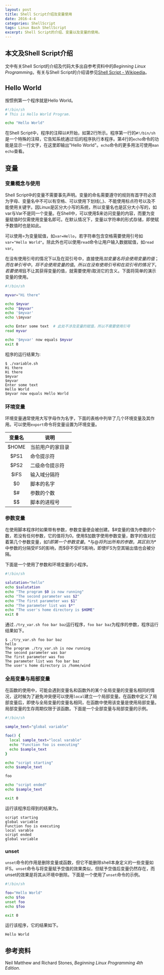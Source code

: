 ```yaml
---
layout: post
title: Shell Script介绍及变量使用
date: 2016-4-4
categories: ShellScript
tags: Linux Bash ShellScript
excerpt: Shell Script的介绍、变量以及变量的使用。
---
```


## 本文及Shell Script介绍

文中有关Shell Script的介绍及代码大多出自参考资料中的*Beginning Linux Programming*。有关与Shell Script的介绍请参见[Shell Script - Wikipedia](https://en.wikipedia.org/wiki/Shell_script)。

## Hello World

按惯例第一个程序就是Hello World。

```sh
#!/bin/sh
# This is Hello World Program.

echo "Hello World"
```

在Shell Script中，程序的注释以#开始，如第2行所示。程序第一行的`#!/bin/sh`是一个特殊的注释，它告知系统通过!后的程序执行本程序。第4行的`echo`命令的功能是显示一行文字，在这里即输出"Hello World"。`echo`命令的更多用法可使用`man echo`查看。

## 变量

### 变量概念与使用

Shell Script中的变量不需要事先声明。变量的命名需要遵守的规则有首字符必须为字母、变量名中不可以有空格、可以使用下划线(_)、不能使用标点符号以及不能使用关键字。因Linux是区分大小写的系统，所以变量名也是区分大小写的，如var与Var不是同一个变量。在Shell中，可以使用$来访问变量的内容，而要为变量赋值时仅需使用变量名即可。在默认情况下，变量以字符串的形式存储，即使赋予数值时也是如此。

可以使用=为变量赋值，如`var=Hello`，若字符串包含空格需要使用引号如`var="Hello World"`。除此外也可以使用`read`命令让用户输入数据赋值，如`read var`。

在没有使用引号的情况下以及在双引号中，直接使用$加变量名将会使用变量的值；而在单引号中，将不会使用变量的值。所以在没有使用引号和在双引号的情况下，若要使用$且不让其获得变量的值，就需要使用\取消它的含义。下面将简单的演示变量的使用。

```sh
#!/bin/sh

myvar="Hi there"

echo $myvar
echo "$myvar"
echo '$myvar'
echo \$myvar

echo Enter some text  # 此处不涉及变量的赋值，所以不需要使用引号
read myvar

echo '$myvar' now equals $myvar
exit 0
```

程序的运行结果为:

```text
$ ./variable.sh
Hi there
Hi there
$myvar
$myvar
Enter some text
Hello World
$myvar now equals Hello World
```

### 环境变量

环境变量通常使用大写字母作为名字，下面的表格中列举了几个环境变量及其作用。可以使用`export`命令将变量设置为环境变量。

|变量名|说明|
|:---:|---------------|
|$HOME|当前用户的家目录|
|$PS1|命令提示符|
|$PS2|二级命令提示符|
|$IFS|输入域分隔符|
|$0|脚本的名字|
|$#|参数的个数|
|\$$|脚本的进程号|

### 参数变量

在使用脚本程序时如果带有参数，参数变量便会被创建。$#变量的值为参数的个数，若没有任何参数，它的值将为0。使用$加数字使用参数变量，数字的值对应着第几个参数变量，如$1即第一个参数变量。$\*与$@将列出所有的参数，其区别为$\*中参数的分隔受IFS的影响，而$@不受IFS影响，即使IFS为空其输出值也会被分隔。

下面是一个使用了参数和环境变量的小程序。

```sh
#!/bin/sh

salutation="hello"
echo $salutation
echo "The program $0 is now running"
echo "The second parameter was $2"
echo "The first parameter was $1"
echo "The parameter list was $*"
echo "The user's home directory is $HOME"
exit 0
```

通过`./try_var.sh foo bar baz`运行程序，`foo bar baz`为程序的参数，程序运行结果如下。

```text
$ ./try_var.sh foo bar baz
hello
The program ./try_var.sh is now running
The second parameter was bar
The first parameter was foo
The parameter list was foo bar baz
The user's home directory is /home/wind
```

### 全局变量与局部变量

在函数的使用中，可能会遇到变量名和函数外的某个全局变量的变量名相同的情况，这时候为了避免冲突便可以使用`local`建立一个局部变量。在函数中定义了局部变量后，即使与全局变量的变量名相同，在函数中使用该变量是使用局部变量。局部变量的生存周期仅限于该函数。下面是一个全部变量与局部变量的示例。

```sh
#!/bin/sh

sample_text="global variable"

foo() {
  local sample_text="local varable"
  echo "Function foo is executing"
  echo $sample_text
}

echo "script starting"
echo $sample_text

foo

echo "script ended"
echo $sample_text

exit 0
```

运行该程序后得到的结果为。

```text
script starting
global variable
Function foo is executing
local varable
script ended
global variable
```

### unset

`unset`命令的作用是删除变量或函数，但它不能删除shell本身定义的一些变量如IFS。`unset`命令与将变量赋予空值的效果类似，但赋予空值后变量仍然存在，而unset的效果是将其从环境中删除。下面是一个使用了`unset`命令的示例。

```sh
#!/bin/sh

foo="Hello World"
echo $foo
unset foo
echo $foo

exit 0
```

运行该程序，它的结果如下。

```text
Hello World

```

## 参考资料

Neil Matthew and Richard Stones, *Beginning Linux Programming 4th Edition*.
